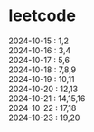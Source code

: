# leetcode

2024-10-15 : 1,2  
2024-10-16 : 3,4  
2024-10-17 : 5,6  
2024-10-18 : 7,8,9  
2024-10-19 : 10,11  
2024-10-20 : 12,13  
2024-10-21 : 14,15,16  
2024-10-22 : 17,18  
2024-10-23 : 19,20
